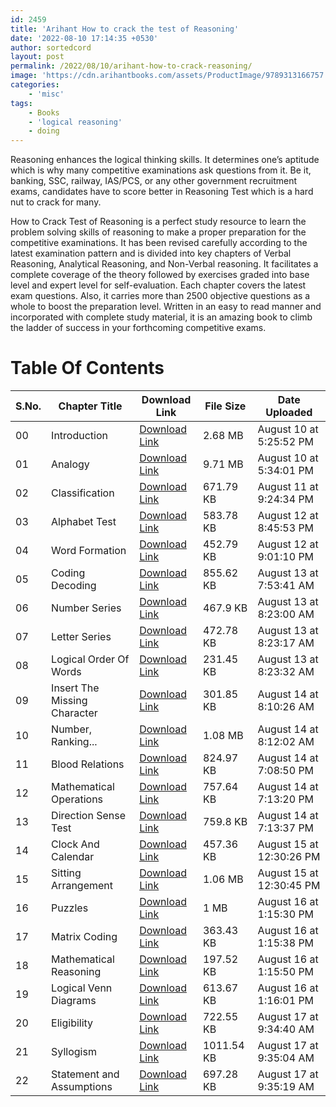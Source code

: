 ```yaml
---
id: 2459
title: 'Arihant How to crack the test of Reasoning'
date: '2022-08-10 17:14:35 +0530'
author: sortedcord
layout: post
permalink: /2022/08/10/arihant-how-to-crack-reasoning/
image: 'https://cdn.arihantbooks.com/assets/ProductImage/9789313166757.jpg'
categories:
    - 'misc'
tags:
    - Books
    - 'logical reasoning'
    - doing
---
```


Reasoning enhances the logical thinking skills. It determines one’s aptitude which is why many competitive examinations ask questions from it. Be it, banking, SSC, railway, IAS/PCS, or any other government recruitment exams, candidates have to score better in Reasoning Test which is a hard nut to crack for many.

How to Crack Test of Reasoning is a perfect study resource to learn the problem solving skills of reasoning to make a proper preparation for the competitive examinations. It has been revised carefully according to the latest examination pattern and is divided into key chapters of Verbal Reasoning, Analytical Reasoning, and Non-Verbal reasoning. It facilitates a complete coverage of the theory followed by exercises graded into base level and expert level for self-evaluation. Each chapter covers the latest exam questions. Also, it carries more than 2500 objective questions as a whole to boost the preparation level. Written in an easy to read manner and incorporated with complete study material, it is an amazing book to climb the ladder of success in your forthcoming competitive exams.

# Table Of Contents

| S.No. | Chapter Title                | Download Link                      | File Size  | Date Uploaded            
|-------|------------------------------|------------------------------------|------------|--------------------------|
| 00    | Introduction                 | [Download Link](shorturl.at/orwY2) | 2.68 MB    | August 10 at 5:25:52 PM  |
| 01    | Analogy                      | [Download Link](shorturl.at/dstvY) | 9.71 MB    | August 10 at 5:34:01 PM  |
| 02    | Classification               | [Download Link](shorturl.at/fZ478) | 671.79 KB  | August 11 at 9:24:34 PM  |
| 03    | Alphabet Test                | [Download Link](shorturl.at/hinsW) | 583.78 KB  | August 12 at 8:45:53 PM  |
| 04    | Word Formation               | [Download Link](shorturl.at/bhLM4) | 452.79 KB  | August 12 at 9:01:10 PM  |
| 05    | Coding Decoding              | [Download Link](shorturl.at/dfRY6) | 855.62 KB  | August 13 at 7:53:41 AM  |
| 06    | Number Series                | [Download Link](shorturl.at/pTZ46) | 467.9 KB   | August 13 at 8:23:00 AM  |
| 07    | Letter Series                | [Download Link](shorturl.at/ghmRV) | 472.78 KB  | August 13 at 8:23:17 AM  |
| 08    | Logical Order Of Words       | [Download Link](shorturl.at/grsY1) | 231.45 KB  | August 13 at 8:23:32 AM  |
| 09    | Insert The Missing Character | [Download Link](shorturl.at/cdKU9) | 301.85 KB  | August 14 at 8:10:26 AM  |
| 10    | Number, Ranking...           | [Download Link](shorturl.at/CEHLN) | 1.08 MB    | August 14 at 8:12:02 AM  |
| 11    | Blood Relations              | [Download Link](shorturl.at/fltu1) | 824.97 KB  | August 14 at 7:08:50 PM  |
| 12    | Mathematical Operations      | [Download Link](shorturl.at/ADIQ7) | 757.64 KB  | August 14 at 7:13:20 PM  |
| 13    | Direction Sense Test         | [Download Link](shorturl.at/BDQY5) | 759.8 KB   | August 14 at 7:13:37 PM  |
| 14    | Clock And Calendar           | [Download Link](shorturl.at/CTW09) | 457.36 KB  | August 15 at 12:30:26 PM |
| 15    | Sitting Arrangement          | [Download Link](shorturl.at/BJKPS) | 1.06 MB    | August 15 at 12:30:45 PM |
| 16    | Puzzles                      | [Download Link](shorturl.at/ars56) | 1 MB       | August 16 at 1:15:30 PM  |
| 17    | Matrix Coding                | [Download Link](shorturl.at/acnW8) | 363.43 KB  | August 16 at 1:15:38 PM  |
| 18    | Mathematical Reasoning       | [Download Link](shorturl.at/FGHY1) | 197.52 KB  | August 16 at 1:15:50 PM  |
| 19    | Logical Venn Diagrams        | [Download Link](shorturl.at/quy29) | 613.67 KB  | August 16 at 1:16:01 PM  |
| 20    | Eligibility                  | [Download Link](shorturl.at/ahNOR) | 722.55 KB  | August 17 at 9:34:40 AM  |
| 21    | Syllogism                    | [Download Link](shorturl.at/GSUY9) | 1011.54 KB | August 17 at 9:35:04 AM  |
| 22    | Statement and Assumptions    | [Download Link](shorturl.at/cmN06) | 697.28 KB  | August 17 at 9:35:19 AM  |
